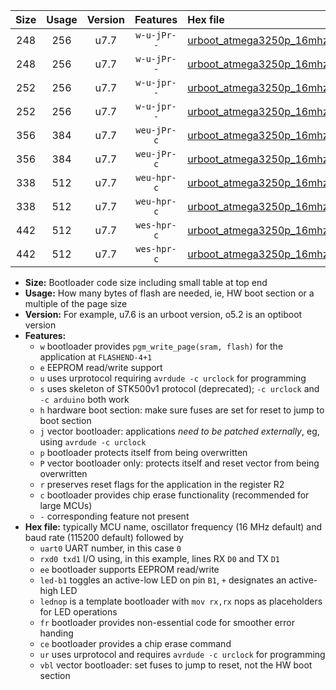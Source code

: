 |Size|Usage|Version|Features|Hex file|
|:-:|:-:|:-:|:-:|:--|
|248|256|u7.7|`w-u-jPr--`|[urboot_atmega3250p_16mhz_9600bps_uart0_rxe0_txe1_led+b7_ur_vbl.hex](https://raw.githubusercontent.com/stefanrueger/urboot.hex/main/mcus/atmega3250p/fcpu_16mhz/9600_bps/urboot_atmega3250p_16mhz_9600bps_uart0_rxe0_txe1_led+b7_ur_vbl.hex)|
|248|256|u7.7|`w-u-jPr--`|[urboot_atmega3250p_16mhz_9600bps_uart0_rxe0_txe1_lednop_ur_vbl.hex](https://raw.githubusercontent.com/stefanrueger/urboot.hex/main/mcus/atmega3250p/fcpu_16mhz/9600_bps/urboot_atmega3250p_16mhz_9600bps_uart0_rxe0_txe1_lednop_ur_vbl.hex)|
|252|256|u7.7|`w-u-jpr--`|[urboot_atmega3250p_16mhz_9600bps_uart0_rxe0_txe1_led+b7_fr_ur_vbl.hex](https://raw.githubusercontent.com/stefanrueger/urboot.hex/main/mcus/atmega3250p/fcpu_16mhz/9600_bps/urboot_atmega3250p_16mhz_9600bps_uart0_rxe0_txe1_led+b7_fr_ur_vbl.hex)|
|252|256|u7.7|`w-u-jpr--`|[urboot_atmega3250p_16mhz_9600bps_uart0_rxe0_txe1_lednop_fr_ur_vbl.hex](https://raw.githubusercontent.com/stefanrueger/urboot.hex/main/mcus/atmega3250p/fcpu_16mhz/9600_bps/urboot_atmega3250p_16mhz_9600bps_uart0_rxe0_txe1_lednop_fr_ur_vbl.hex)|
|356|384|u7.7|`weu-jPr-c`|[urboot_atmega3250p_16mhz_9600bps_uart0_rxe0_txe1_ee_led+b7_fr_ce_ur_vbl.hex](https://raw.githubusercontent.com/stefanrueger/urboot.hex/main/mcus/atmega3250p/fcpu_16mhz/9600_bps/urboot_atmega3250p_16mhz_9600bps_uart0_rxe0_txe1_ee_led+b7_fr_ce_ur_vbl.hex)|
|356|384|u7.7|`weu-jPr-c`|[urboot_atmega3250p_16mhz_9600bps_uart0_rxe0_txe1_ee_lednop_fr_ce_ur_vbl.hex](https://raw.githubusercontent.com/stefanrueger/urboot.hex/main/mcus/atmega3250p/fcpu_16mhz/9600_bps/urboot_atmega3250p_16mhz_9600bps_uart0_rxe0_txe1_ee_lednop_fr_ce_ur_vbl.hex)|
|338|512|u7.7|`weu-hpr-c`|[urboot_atmega3250p_16mhz_9600bps_uart0_rxe0_txe1_ee_led+b7_fr_ce_ur.hex](https://raw.githubusercontent.com/stefanrueger/urboot.hex/main/mcus/atmega3250p/fcpu_16mhz/9600_bps/urboot_atmega3250p_16mhz_9600bps_uart0_rxe0_txe1_ee_led+b7_fr_ce_ur.hex)|
|338|512|u7.7|`weu-hpr-c`|[urboot_atmega3250p_16mhz_9600bps_uart0_rxe0_txe1_ee_lednop_fr_ce_ur.hex](https://raw.githubusercontent.com/stefanrueger/urboot.hex/main/mcus/atmega3250p/fcpu_16mhz/9600_bps/urboot_atmega3250p_16mhz_9600bps_uart0_rxe0_txe1_ee_lednop_fr_ce_ur.hex)|
|442|512|u7.7|`wes-hpr-c`|[urboot_atmega3250p_16mhz_9600bps_uart0_rxe0_txe1_ee_led+b7_fr_ce.hex](https://raw.githubusercontent.com/stefanrueger/urboot.hex/main/mcus/atmega3250p/fcpu_16mhz/9600_bps/urboot_atmega3250p_16mhz_9600bps_uart0_rxe0_txe1_ee_led+b7_fr_ce.hex)|
|442|512|u7.7|`wes-hpr-c`|[urboot_atmega3250p_16mhz_9600bps_uart0_rxe0_txe1_ee_lednop_fr_ce.hex](https://raw.githubusercontent.com/stefanrueger/urboot.hex/main/mcus/atmega3250p/fcpu_16mhz/9600_bps/urboot_atmega3250p_16mhz_9600bps_uart0_rxe0_txe1_ee_lednop_fr_ce.hex)|

- **Size:** Bootloader code size including small table at top end
- **Usage:** How many bytes of flash are needed, ie, HW boot section or a multiple of the page size
- **Version:** For example, u7.6 is an urboot version, o5.2 is an optiboot version
- **Features:**
  + `w` bootloader provides `pgm_write_page(sram, flash)` for the application at `FLASHEND-4+1`
  + `e` EEPROM read/write support
  + `u` uses urprotocol requiring `avrdude -c urclock` for programming
  + `s` uses skeleton of STK500v1 protocol (deprecated); `-c urclock` and `-c arduino` both work
  + `h` hardware boot section: make sure fuses are set for reset to jump to boot section
  + `j` vector bootloader: applications *need to be patched externally*, eg, using `avrdude -c urclock`
  + `p` bootloader protects itself from being overwritten
  + `P` vector bootloader only: protects itself and reset vector from being overwritten
  + `r` preserves reset flags for the application in the register R2
  + `c` bootloader provides chip erase functionality (recommended for large MCUs)
  + `-` corresponding feature not present
- **Hex file:** typically MCU name, oscillator frequency (16 MHz default) and baud rate (115200 default) followed by
  + `uart0` UART number, in this case `0`
  + `rxd0 txd1` I/O using, in this example, lines RX `D0` and TX `D1`
  + `ee` bootloader supports EEPROM read/write
  + `led-b1` toggles an active-low LED on pin `B1`, `+` designates an active-high LED
  + `lednop` is a template bootloader with `mov rx,rx` nops as placeholders for LED operations
  + `fr` bootloader provides non-essential code for smoother error handing
  + `ce` bootloader provides a chip erase command
  + `ur` uses urprotocol and requires `avrdude -c urclock` for programming
  + `vbl` vector bootloader: set fuses to jump to reset, not the HW boot section
